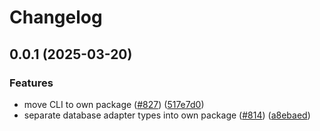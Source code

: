 # Changelog

## 0.0.1 (2025-03-20)


### Features

* move CLI to own package ([#827](https://github.com/ch4og/nodecg/issues/827)) ([517e7d0](https://github.com/ch4og/nodecg/commit/517e7d0f4dcea97cd681a07813a254f7c204d37a))
* separate database adapter types into own package ([#814](https://github.com/ch4og/nodecg/issues/814)) ([a8ebaed](https://github.com/ch4og/nodecg/commit/a8ebaed56a7c0ef953d0f079acca38408b36cad4))
